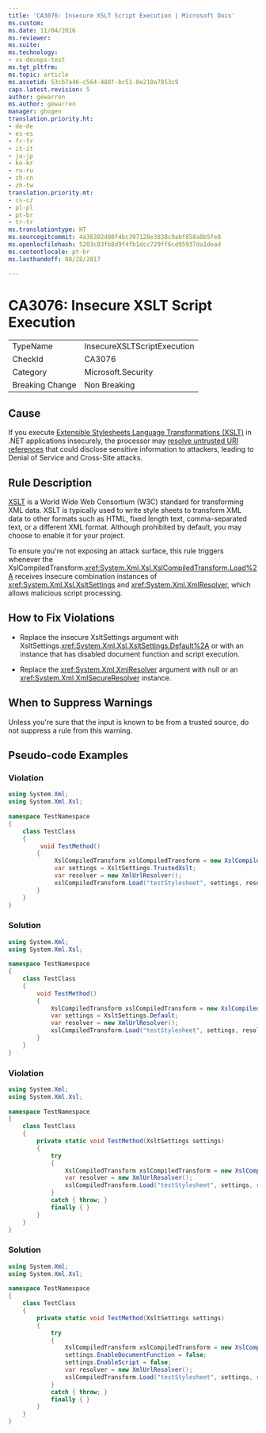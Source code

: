```yaml
---
title: 'CA3076: Insecure XSLT Script Execution | Microsoft Docs'
ms.custom: 
ms.date: 11/04/2016
ms.reviewer: 
ms.suite: 
ms.technology:
- vs-devops-test
ms.tgt_pltfrm: 
ms.topic: article
ms.assetid: 53cb7a46-c564-488f-bc51-0e210a7853c9
caps.latest.revision: 5
author: gewarren
ms.author: gewarren
manager: ghogen
translation.priority.ht:
- de-de
- es-es
- fr-fr
- it-it
- ja-jp
- ko-kr
- ru-ru
- zh-cn
- zh-tw
translation.priority.mt:
- cs-cz
- pl-pl
- pt-br
- tr-tr
ms.translationtype: HT
ms.sourcegitcommit: 4a36302d80f4bc397128e3838c9abf858a0b5fe8
ms.openlocfilehash: 5203c83fb8d9f4fb1dcc729ff6cd95937da1dead
ms.contentlocale: pt-br
ms.lasthandoff: 08/28/2017

---
```

# <a name="ca3076-insecure-xslt-script-execution"></a>CA3076: Insecure XSLT Script Execution
|||  
|-|-|  
|TypeName|InsecureXSLTScriptExecution|  
|CheckId|CA3076|  
|Category|Microsoft.Security|  
|Breaking Change|Non Breaking|  
  
## <a name="cause"></a>Cause  
 If you execute [Extensible Stylesheets Language Transformations (XSLT)](https://support.microsoft.com/en-us/kb/313997) in .NET applications insecurely, the processor may [resolve untrusted URI references](http://msdn.microsoft.com/en-us/ba3e4d4f-1ee7-4226-a51a-78a1f1b5bd8a) that could disclose sensitive information to attackers, leading to Denial of Service and Cross-Site attacks.  
  
## <a name="rule-description"></a>Rule Description  
 [XSLT](http://msdn.microsoft.com/en-us/6377ce5f-3c45-42a6-b7a9-ec8da588b60c) is a World Wide Web Consortium (W3C) standard for transforming XML data. XSLT is typically used to write style sheets to transform XML data to other formats such as HTML, fixed length text, comma-separated text, or a different XML format. Although prohibited by default, you may choose to enable it for your project.  
  
 To ensure you're not exposing an attack surface, this rule triggers whenever the XslCompiledTransform.<xref:System.Xml.Xsl.XslCompiledTransform.Load%2A> receives insecure combination instances of <xref:System.Xml.Xsl.XsltSettings> and <xref:System.Xml.XmlResolver>, which allows malicious script processing.  
  
## <a name="how-to-fix-violations"></a>How to Fix Violations  
  
-   Replace the insecure XsltSettings argument with XsltSettings.<xref:System.Xml.Xsl.XsltSettings.Default%2A> or with an instance that has disabled document function and script execution.  
  
-   Replace the <xref:System.Xml.XmlResolver> argument with null or an <xref:System.Xml.XmlSecureResolver> instance.  
  
## <a name="when-to-suppress-warnings"></a>When to Suppress Warnings  
 Unless you're sure that the input is known to be from a trusted source, do not suppress a rule from this warning.  
  
## <a name="pseudo-code-examples"></a>Pseudo-code Examples  
  
### <a name="violation"></a>Violation  
  
```csharp  
using System.Xml;  
using System.Xml.Xsl;  
  
namespace TestNamespace   
{   
    class TestClass   
    {  
         void TestMethod()   
        {    
             XslCompiledTransform xslCompiledTransform = new XslCompiledTransform();   
             var settings = XsltSettings.TrustedXslt;   
             var resolver = new XmlUrlResolver();   
             xslCompiledTransform.Load("testStylesheet", settings, resolver); // warn   
        }  
    }   
}   
```  
  
### <a name="solution"></a>Solution  
  
```csharp  
using System.Xml;   
using System.Xml.Xsl;   
  
namespace TestNamespace   
{   
    class TestClass   
    {   
        void TestMethod()   
        {   
            XslCompiledTransform xslCompiledTransform = new XslCompiledTransform();   
            var settings = XsltSettings.Default;   
            var resolver = new XmlUrlResolver();   
            xslCompiledTransform.Load("testStylesheet", settings, resolver);   
        }   
    }   
}  
```  
  
### <a name="violation"></a>Violation  
  
```csharp  
using System.Xml;   
using System.Xml.Xsl;   
  
namespace TestNamespace   
{   
    class TestClass   
    {   
        private static void TestMethod(XsltSettings settings)   
        {   
            try   
            {   
                XslCompiledTransform xslCompiledTransform = new XslCompiledTransform();   
                var resolver = new XmlUrlResolver();   
                xslCompiledTransform.Load("testStylesheet", settings, resolver); // warn   
            }   
            catch { throw; }   
            finally { }   
        }   
    }   
}  
```  
  
### <a name="solution"></a>Solution  
  
```csharp  
using System.Xml;   
using System.Xml.Xsl;   
  
namespace TestNamespace   
{   
    class TestClass   
    {   
        private static void TestMethod(XsltSettings settings)   
        {   
            try   
            {   
                XslCompiledTransform xslCompiledTransform = new XslCompiledTransform();   
                settings.EnableDocumentFunction = false;   
                settings.EnableScript = false;   
                var resolver = new XmlUrlResolver();   
                xslCompiledTransform.Load("testStylesheet", settings, resolver);   
            }   
            catch { throw; }   
            finally { }   
        }   
    }   
}  
```
